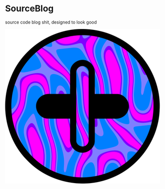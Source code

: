 # SourceBlog
source code blog shit, designed to look good

![icon](https://raw.githubusercontent.com/MININT2/SourceBlog/b6883170d81255a7d44b6168c407cbd1238cdbaf/assets/image/svg/icon.svg)